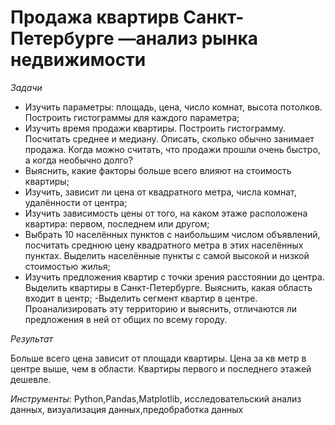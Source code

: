 # **Продажа квартирв Санкт-Петербурге —анализ рынка недвижимости**

*Задачи*


- Изучить параметры: площадь, цена, число комнат, высота потолков. Построить гистограммы для каждого параметра;
- Изучить время продажи квартиры. Построить гистограмму. Посчитать среднее и медиану. Описать, сколько обычно занимает продажа. Когда можно считать, что продажи прошли очень быстро, а когда необычно долго?
- Выяснить, какие факторы больше всего влияют на стоимость квартиры;
- Изучить, зависит ли цена от квадратного метра, числа комнат, удалённости от центра;
- Изучить зависимость цены от того, на каком этаже расположена квартира: первом, последнем или другом;
- Выбрать 10 населённых пунктов с наибольшим числом объявлений, посчитать среднюю цену квадратного метра в этих населённых пунктах. Выделить населённые пункты с самой высокой и низкой стоимостью жилья;
- Изучить предложения квартир с точки зрения расстоянии до центра. Выделить квартиры в Санкт-Петербурге. Выяснить, какая область входит в центр;
-Выделить сегмент квартир в центре. Проанализировать эту территорию и выяснить, отличаются ли предложения в ней от общих по всему городу.

*Результат*

Больше всего цена зависит от площади квартиры. 
Цена за кв метр в центре выше, чем в области. Квартиры первого и последнего этажей дешевле.

*Инструменты*:
Python,Pandas,Matplotlib,
исследовательский анализ данных,
визуализация данных,предобработка данных
